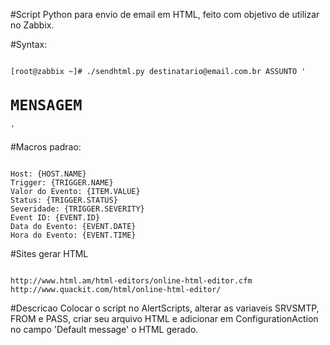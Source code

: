 #Script Python para envio de email em HTML, feito com objetivo de utilizar no Zabbix.

#Syntax:
<pre><code>
[root@zabbix ~]# ./sendhtml.py destinatario@email.com.br ASSUNTO '<h1>MENSAGEM</h1>'
</code></pre>

#Macros padrao:
<pre><code>
Host: {HOST.NAME}
Trigger: {TRIGGER.NAME}
Valor do Evento: {ITEM.VALUE}
Status: {TRIGGER.STATUS}
Severidade: {TRIGGER.SEVERITY}
Event ID: {EVENT.ID}
Data do Evento: {EVENT.DATE}
Hora do Evento: {EVENT.TIME}
</code></pre>

#Sites gerar HTML
<pre><code>
http://www.html.am/html-editors/online-html-editor.cfm
http://www.quackit.com/html/online-html-editor/
</code></pre>

#Descricao
Colocar o script no AlertScripts, alterar as variaveis SRVSMTP, FROM e PASS, criar seu arquivo HTML e adicionar em ConfigurationAction no campo 'Default message' o HTML gerado.